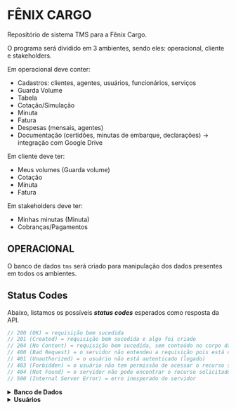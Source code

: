 # FÊNIX CARGO
Repositório de sistema TMS para a Fênix Cargo.

O programa será dividido em 3 ambientes, sendo eles: operacional, cliente e stakeholders.

Em operacional deve conter:
- Cadastros: clientes, agentes, usuários, funcionários, serviços
- Guarda Volume
- Tabela
- Cotação/Simulação
- Minuta
- Fatura
- Despesas (mensais, agentes)
- Documentação (certidões, minutas de embarque, declarações) -> integração com Google Drive

Em cliente deve ter:
- Meus volumes (Guarda volume)
- Cotação
- Minuta
- Fatura

Em stakeholders deve ter:
- Minhas minutas (Minuta)
- Cobranças/Pagamentos

## **OPERACIONAL**
O banco de dados `tms` será criado para manipulação dos dados presentes em todos os ambientes.

## **Status Codes**

Abaixo, listamos os possíveis **_status codes_** esperados como resposta da API.

```javascript
// 200 (OK) = requisição bem sucedida
// 201 (Created) = requisição bem sucedida e algo foi criado
// 204 (No Content) = requisição bem sucedida, sem conteúdo no corpo da resposta
// 400 (Bad Request) = o servidor não entendeu a requisição pois está com uma sintaxe/formato inválido
// 401 (Unauthorized) = o usuário não está autenticado (logado)
// 403 (Forbidden) = o usuário não tem permissão de acessar o recurso solicitado
// 404 (Not Found) = o servidor não pode encontrar o recurso solicitado
// 500 (Internal Server Error) = erro inesperado do servidor
```

<details>
<summary><b>Banco de Dados</b></summary>
<br>

Criação de tabelas e colunas conforme abaixo em PostgreSQL:

- usuarios
  - id
  - email (campo único)
  - senha
  - id_perfilAcesso (Cliente, Parceiros, Operacional)
  - nivel de acesso (administrador, financeiro, comercial)
- pessoas (clientes, agentes, usuários, funcionários, serviços)
  - id
  - id_usuario
  - cpf/cnpj
  - rg/ie (RG só não obrigatório para cliente)
  - nome/razao social
  - telefone / whatsapp
  - classificação (clientes, agentes, usuários, funcionários, serviços)
  - id_endereço (pais, cep, estado, cidade, rua, numero, complemento, infoAdicionais)
  - id_dadosBancarios (id_formaPagamento('PIX, transferencia, boleto'), codPIX, tipoPIX, id_codBanco('codBanco, nomeBanco'), agencia, conta)
- guarda_volume
- tabela
- cotação
- minuta
- fatura
- despesas

</details>

<details>
<summary><b> Usuários </b></summary>

#### `GET` `/categoria`

Essa é a rota que será chamada quando o usuário quiser listar todos os perfis cadastrados.

## **Perfil de Acesso**

- Cliente
- Parceiros
- Operacional

</details>
